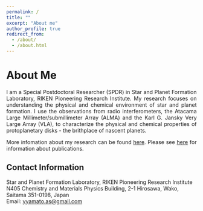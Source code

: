 ```yaml
---
permalink: /
title: ""
excerpt: "About me"
author_profile: true
redirect_from: 
  - /about/
  - /about.html
---
```



# About Me
<div style="text-align: justify">I am a Special Postdoctoral Researcher (SPDR) in Star and Planet Formation Laboratory, RIKEN Pioneering Research Institute. My research focuses on understanding the physical and chemical environment of star and planet formation. 
<!-- This exploration helps us uncover the origins of our solar system and, ultimately, our own beginnings.  -->
<!-- Specifically, I study protoplanetary disks using radio observations of various molecules, including complex organics.  -->
I use the observations from radio interferometers, the Atacama Large Millimeter/submillimeter Array (ALMA) and the Karl G. Jansky Very Large Array (VLA), to characterize the physical and chemical properties of protoplanetary disks - the brithplace of nascent planets. 

More infomation about my research can be found <a href="https://yyamato-as.github.io/website/research">here</a>. Please see <a href="https://yyamato-as.github.io/website/publications">here</a> for information about publications.</div>



<!-- I am currently involved in extensive international collaborations, including several ALMA Large Programs, as well as leading smaller collaborations. More infomation about my research can be found <a href="https://yyamato-as.github.io/website/research">here</a>. Please see <a href="https://yyamato-as.github.io/website/publications">here</a> for information about my papers.</div> -->

Contact Information
------
Star and Planet Formation Laboratory, RIKEN Pioneering Research Institute  
N405 Chemistry and Materials Physics Building, 2-1 Hirosawa, Wako, Saitama 351-0198, Japan  
Email: <a href="mailto:yyamato.as@gmail.com">yyamato.as@gmail.com</a>  




